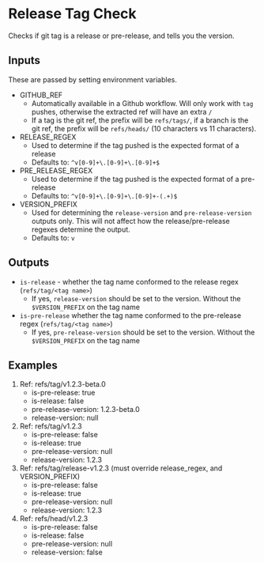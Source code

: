 # Release Tag Check

Checks if git tag is a release or pre-release, and tells you the version.

## Inputs

These are passed by setting environment variables.

- GITHUB_REF
    - Automatically available in a Github workflow. Will only work with `tag` pushes, otherwise the extracted ref will have an extra `/`
    - If a tag is the git ref, the prefix will be `refs/tags/`, if a branch is the git ref, the prefix will be `refs/heads/` (10 characters vs 11 characters).
- RELEASE_REGEX
    - Used to determine if the tag pushed is the expected format of a release
    - Defaults to: `^v[0-9]+\.[0-9]+\.[0-9]+$`
- PRE_RELEASE_REGEX
    - Used to determine if the tag pushed is the expected format of a pre-release
    - Defaults to: `^v[0-9]+\.[0-9]+\.[0-9]+-(.+)$`
- VERSION_PREFIX
    - Used for determining the `release-version` and `pre-release-version` outputs only. This will not affect how the release/pre-release regexes determine the output.
    - Defaults to: `v`


## Outputs

- `is-release` - whether the tag name conformed to the release regex (`refs/tag/<tag name>`)
    - If yes, `release-version` should be set to the version. Without the `$VERSION_PREFIX` on the tag name
- `is-pre-release` whether the tag name conformed to the pre-release regex (`refs/tag/<tag name>`)
    - If yes, `pre-release-version` should be set to the version. Without the `$VERSION_PREFIX` on the tag name


## Examples

1. Ref: refs/tag/v1.2.3-beta.0
    - is-pre-release: true
    - is-release: false
    - pre-release-version: 1.2.3-beta.0
    - release-version: null
2. Ref: refs/tag/v1.2.3
    - is-pre-release: false
    - is-release: true
    - pre-release-version: null
    - release-version: 1.2.3
3. Ref: refs/tag/release-v1.2.3 (must override release_regex, and VERSION_PREFIX)
    - is-pre-release: false
    - is-release: true
    - pre-release-version: null
    - release-version: 1.2.3
4. Ref: refs/head/v1.2.3
    - is-pre-release: false
    - is-release: false
    - pre-release-version: null
    - release-version: false
